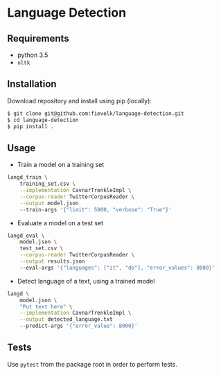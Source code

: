 # Language Detection

## Requirements

- python 3.5
- `nltk`

## Installation

Download repository and install using pip (locally):

```bash
$ git clone git@github.com:fievelk/language-detection.git
$ cd language-detection
$ pip install .
```

## Usage

- Train a model on a training set

```bash
langd_train \
    training_set.csv \
    --implementation CavnarTrenkleImpl \
    --corpus-reader TwitterCorpusReader \
    --output model.json
    --train-args '{"limit": 5000, "verbose": "True"}'
```

- Evaluate a model on a test set

```bash
langd_eval \
    model.json \
    test_set.csv \
    --corpus-reader TwitterCorpusReader \
    --output results.json
    --eval-args '{"languages": ["it", "de"], "error_values": 8000}'
```

- Detect language of a text, using a trained model

```bash
langd \
    model.json \
    "Put text here" \
    --implementation CavnarTrenkleImpl \
    --output detected_language.txt
    --predict-args '{"error_value": 8000}'
```

## Tests

Use `pytest` from the package root in order to perform tests.
